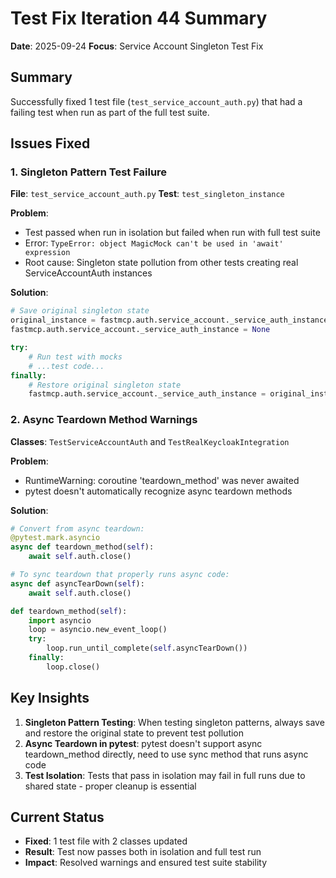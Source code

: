 # Test Fix Iteration 44 Summary

**Date**: 2025-09-24
**Focus**: Service Account Singleton Test Fix

## Summary

Successfully fixed 1 test file (`test_service_account_auth.py`) that had a failing test when run as part of the full test suite.

## Issues Fixed

### 1. Singleton Pattern Test Failure
**File**: `test_service_account_auth.py`
**Test**: `test_singleton_instance`

**Problem**: 
- Test passed when run in isolation but failed when run with full test suite
- Error: `TypeError: object MagicMock can't be used in 'await' expression`
- Root cause: Singleton state pollution from other tests creating real ServiceAccountAuth instances

**Solution**:
```python
# Save original singleton state
original_instance = fastmcp.auth.service_account._service_auth_instance
fastmcp.auth.service_account._service_auth_instance = None

try:
    # Run test with mocks
    # ...test code...
finally:
    # Restore original singleton state
    fastmcp.auth.service_account._service_auth_instance = original_instance
```

### 2. Async Teardown Method Warnings
**Classes**: `TestServiceAccountAuth` and `TestRealKeycloakIntegration`

**Problem**:
- RuntimeWarning: coroutine 'teardown_method' was never awaited
- pytest doesn't automatically recognize async teardown methods

**Solution**:
```python
# Convert from async teardown:
@pytest.mark.asyncio
async def teardown_method(self):
    await self.auth.close()

# To sync teardown that properly runs async code:
async def asyncTearDown(self):
    await self.auth.close()

def teardown_method(self):
    import asyncio
    loop = asyncio.new_event_loop()
    try:
        loop.run_until_complete(self.asyncTearDown())
    finally:
        loop.close()
```

## Key Insights

1. **Singleton Pattern Testing**: When testing singleton patterns, always save and restore the original state to prevent test pollution
2. **Async Teardown in pytest**: pytest doesn't support async teardown_method directly, need to use sync method that runs async code
3. **Test Isolation**: Tests that pass in isolation may fail in full runs due to shared state - proper cleanup is essential

## Current Status

- **Fixed**: 1 test file with 2 classes updated
- **Result**: Test now passes both in isolation and full test run
- **Impact**: Resolved warnings and ensured test suite stability